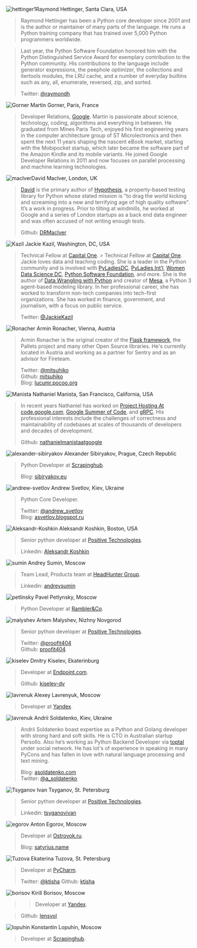 <a name="Raymond-Hettinger"></a>![hettinger1](https://img-fotki.yandex.ru/get/25939/121639917.db/0_14b553_340e664f_orig)Raymond Hettinger, Santa Clara, USA

> Raymond Hettinger has been a Python core developer since 2001 and is the author or maintainer of many parts of the language. He runs a Python training company that has trained over 5,000 Python programmers worldwide.

> Last year, the Python Software Foundation honored him with the Python Distinguished Service Award for exemplary contribution to the Python community. His contributions to the language include generator expressions, the peephole optimizer, the collections and itertools modules, the LRU cache, and a number of everyday builtins such as any, all, enumerate, reversed, zip, and sorted.
>
> Twitter: [@raymondh](https://twitter.com/raymondh)

<a name="Martin-Gorner"></a>![Gorner](https://img-fotki.yandex.ru/get/50455/121639917.dc/0_14d98e_c49853a3_orig) Martin Gorner,  Paris, France

> Developer Relations, [Google](https://www.google.com/). Martin is passionate about science, technology, coding, algorithms and everything in between. He graduated from Mines Paris Tech, enjoyed his first engineering years in the computer architecture group of ST Microlectronics and then spent the next 11 years shaping the nascent eBook market, starting with the Mobipocket startup, which later became the software part of the Amazon Kindle and its mobile variants. He joined Google Developer Relations in 2011 and now focuses on parallel processing and machine learning technologies.

<a name="David-maclver"></a>![maclver](https://img-fotki.yandex.ru/get/47776/121639917.db/0_14b557_10c8d66d_orig)David Maclver, London, UK

> [David](http://www.drmaciver.com/ ) is the primary author of [Hypothesis](http://hypothesis.readthedocs.org/), a property-based testing library for Python whose stated mission is "to drag the world kicking and screaming into a new and terrifying age of high quality software". It’s a work in progress. Prior to tilting at windmills, he worked at Google and a series of London startups as a back end data engineer and was often accused of not writing enough tests.
>
> Github: [DRMacIver](https://github.com/DRMacIver)

<a name="Jackie-Kazil"></a>![Kazil](https://img-fotki.yandex.ru/get/28292/121639917.dc/0_14d98a_173ea49f_orig) Jackie Kazil, Washington, DC, USA

> Technical Fellow at [Capital One](https://www.capitalone.com). > Technical Fellow at [Capital One](https://www.capitalone.com). Jackie loves data and teaching coding. She is a leader in the Python community and is involved with [PyLadiesDC](https://www.google.com/url?hl=ru&q=http://www.meetup.com/dc-pyladies/&source=gmail&ust=1464071638851000&usg=AFQjCNGxulVJpvTZ-cZo0Q3bJWf79iH3iA), [PyLadies Int’l](https://www.google.com/url?hl=ru&q=http://www.pyladies.com/&source=gmail&ust=1464071638851000&usg=AFQjCNEuBwbuBeJqvd2c92z_iqv3hBgiTw), [Women Data Science DC](https://www.google.com/url?hl=ru&q=http://www.meetup.com/WomenDataScientistsDC/&source=gmail&ust=1464071638851000&usg=AFQjCNHBkJE2PyxZX3LBOeQ4OHQ54FNIKA), [Python Software Foundation](https://www.google.com/url?hl=ru&q=https://www.python.org/psf/&source=gmail&ust=1464071638851000&usg=AFQjCNFzhdKFz4EsjDNV8aKn0yb3CLPdSg), and more.  She is the author of [Data Wrangling with Python](https://www.google.com/url?hl=ru&q=http://shop.oreilly.com/product/0636920032861.do&source=gmail&ust=1464071638851000&usg=AFQjCNELZfn0lMLXGUAevI5zJpOBHKjOAg) and creator of [Mesa](https://www.google.com/url?hl=ru&q=https://github.com/projectmesa/mesa&source=gmail&ust=1464071638851000&usg=AFQjCNF2OCLWP131Zd2oMyTzNZg_hXBrnw), a Python 3 agent-based modeling library. In her professional career, she has worked to transform non-tech companies into tech-first organizations. She has worked in finance, government, and journalism, with a focus on public service.
>
> Twitter: [@JackieKazil](https://twitter.com/JackieKazil)

<a name="Ronacher"></a>![Ronacher](https://img-fotki.yandex.ru/get/30894/121639917.db/0_14ab60_949a4635_orig) Armin Ronacher, Vienna, Austria

> Armin Ronacher is the original creator of the [Flask framework](http://flask.pocoo.org/), the Pallets project and many other Open Source libraries.
He's currently located in Austria and working as a partner for Sentry and as an advisor for Fireteam.
>
> Twitter: [@mitsuhiko](https://twitter.com/mitsuhiko)  
> Github: [mitsuhiko](https://github.com/mitsuhiko)  
> Blog: [lucumr.pocoo.org](http://lucumr.pocoo.org/)

<a name="Nathaniel-Manista"></a>![Manista](https://img-fotki.yandex.ru/get/59613/121639917.dc/0_14da09_30d0feb3_orig) Nathaniel Manista, San Francisco, California, USA
>
>  In recent years Nathaniel has worked on [Project Hosting At code.google.com](https://www.google.com/url?hl=ru&q=https://en.wikipedia.org/wiki/Google_Developers%23Google_Code&source=gmail&ust=1463207579648000&usg=AFQjCNHvjLHP8M2-aRtX036OkzpIPQbXTQ), [Google Summer of Code](https://www.google.com/url?hl=ru&q=https://summerofcode.withgoogle.com/&source=gmail&ust=1463207579648000&usg=AFQjCNGzlnvwQNcEQb83GSvjf1SOsS1WAQ), and [gRPC](https://www.google.com/url?hl=ru&q=http://www.grpc.io/&source=gmail&ust=1463207579648000&usg=AFQjCNG2Jb7trzJbibTUHHqusCLHBfIK3w). His professional interests include the challenges of correctness and maintainability of codebases at scales of thousands of developers and decades of development.
>
> Github: [nathanielmanistaatgoogle](https://github.com/nathanielmanistaatgoogle)

<a name="alexander-sibiryakov"></a>![alexander-sibiryakov](https://img-fotki.yandex.ru/get/45704/121639917.db/0_14b555_5e902961_orig) Alexander Sibiryakov, Prague, Czech Republic

> Python Developer at [Scrapinghub](http://scrapinghub.com).
>
> Blog: [sibiryakov.eu](http://sibiryakov.eu)

<a name="andrew-svetlov"></a>![andrew-svetlov](https://img-fotki.yandex.ru/get/60015/121639917.db/0_14b554_387ef7a0_orig) Andrew Svetlov, Kiev, Ukraine

> Python Core Developer.
>
> Twitter: [@andrew_svetlov](https://twitter.com/andrew_svetlov)  
> Blog: [asvetlov.blogspot.ru](http://asvetlov.blogspot.ru/)

<a name="Koshkin"></a>![Aleksandr-Koshkin](https://img-fotki.yandex.ru/get/26468/121639917.dc/0_14fa8c_a5babe04_orig) Aleksandr Koshkin, Boston, USA

> Senior python developer at [Positive Technologies](http://www.ptsecurity.com).
>
> Linkedin: [Aleksandr Koshkin](https://www.linkedin.com/in/aleksandr-koshkin-688525b6)  

<a name="andrew-sumin"></a>![sumin](https://img-fotki.yandex.ru/get/42385/121639917.db/0_14b556_84f3e61d_orig) Andrey Sumin, Moscow

> Team Lead, Products team at [HeadHunter Group](https://ekaterinburg.hh.ru).
>
> Linkedin: [andreysumin](https://www.linkedin.com/in/andreysumin)  

<a name="pavel-petlinsky"></a>![petlinsky](https://img-fotki.yandex.ru/get/117578/121639917.db/0_14b558_772965cd_orig) Pavel Petlynsky, Moscow
>
> Python Developer at [Rambler&Co](http://rambler-co.ru).

<a name="malyshev"></a>![malyshev](https://img-fotki.yandex.ru/get/50061/121639917.dc/0_14d40c_42d4d5ee_orig) Artem Malyshev, Nizhny Novgorod
>
> Senior python developer at [Positive Technologies](http://www.ptsecurity.ru).
>
> Twitter: [@proofit404]( https://twitter.com/proofit404)  
> Github: [proofit404](https://github.com/proofit404/)

<a name="kiselev"></a>![kiselev](https://img-fotki.yandex.ru/get/58454/121639917.dc/0_14da0a_f392f13b_orig) Dmitry Kiselev, Ekaterinburg
>
> Developer at [Endpoint.com](https://www.endpoint.com).
>
> Github: [kiselev-dv](https://github.com/kiselev-dv)

<a name="lavrenuk"></a>![lavrenuk](https://img-fotki.yandex.ru/get/60682/121639917.dc/0_14ff1b_47c6305d_orig) Alexey Lavrenyuk, Moscow
>
> Developer at [Yandex](https://www.yandex.ru).

<a name="lavrenuk"></a>![lavrenuk](https://img-fotki.yandex.ru/get/102061/121639917.dc/0_14ff21_da88f89f_orig) Andrii Soldatenko, Kiev, Ukraine
>
> Andrii Soldatenko boast expertise as a Python and Golang developer with strong hard and soft skills. He is CTO in Australian startup Persollo. Also he’s working as Python Backend Developer via [toptal](https://www.toptal.com/#connect-fantastic-computer-engineers) under social network. He has lot's of experience in speaking in many PyCons and has fallen in love with natural language processing and text mining.
>
>
> Blog: [asoldatenko.com](https://asoldatenko.com)  
> Twitter: [@a_soldatenko](https://twitter.com/a_soldatenko)  

<a name="Tsyganov"></a>![Tsyganov](https://img-fotki.yandex.ru/get/52127/121639917.dc/0_14ff24_5646b492_orig) Ivan Tsyganov, St. Petersburg
>
> Senior python developer at [Positive Technologies](http://www.ptsecurity.ru).
>
> Linkedin: [tsyganovivan](https://www.linkedin.com/in/tsyganovivan)

<a name="egorov"></a>![egorov](https://img-fotki.yandex.ru/get/51827/121639917.dc/0_14ff25_c4ec3634_orig) Anton Egorov, Moscow
>
> Developer at [Ostrovok.ru](https://ostrovok.ru).
>
> Blog: [satyrius.name](http://satyrius.name)

<a name="Tuzova"></a>![Tuzova](https://img-fotki.yandex.ru/get/35827/121639917.dd/0_15459f_41993fba_orig) Ekaterina Tuzova, St. Petersburg
>
> Developer at [PyCharm](https://www.jetbrains.com/pycharm/).
>
> Twitter: [@ktisha](https://twitter.com/ktisha)
> Github: [ktisha](https://github.com/ktisha)

<a name="borisov"></a>![borisov](https://img-fotki.yandex.ru/get/112678/121639917.dc/0_14bbb5_71322ebf_orig) Kirill Borisov, Moscow
>
> > Developer at [Yandex](https://www.yandex.ru).

> Github: [lensvol](https://github.com/lensvol/)

<a name="lopuhin"></a>![lopuhin](https://img-fotki.yandex.ru/get/125649/121639917.dd/0_1598f9_3ef30392_orig) Konstantin Lopuhin, Moscow
>
> Developer at [Scrapinghub](http://scrapinghub.com).
